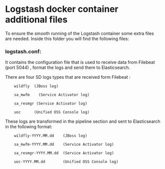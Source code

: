 # Logstash docker container additional files

To ensure the smooth running of the Logstash container some extra files are needed. Inside this folder you will find the following files:

### logstash.conf:
 
 It contains the configuration file that is used to receive data from Filebeat (port 5044) , format the logs and send them to Elasticsearch.
 
 There are four SD logs types that are received form Filebeat :
 
        wildfly  (JBoss log)
      
        sa_mwfm    (Service Activator log)
        
        sa_resmgr (Service Activator log)
        
        uoc      (Unified OSS Console log) 
        
         
These logs are transformed in the pipeline section and sent to Elasticsearch in the following format:
 
        wildfly-YYYY.MM.dd    (JBoss log)
      
        sa_mwfm-YYYY.MM.dd    (Service Activator log)
        
        sa_resmgr-YYYY.MM.dd  (Service Activator log)
        
        uoc-YYYY.MM.dd        (Unified OSS Console log)  
         





  